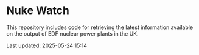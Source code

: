 # Nuke Watch

This repository includes code for retrieving the latest information available on the output of EDF nuclear power plants in the UK.

Last updated: 2025-05-24 15:14